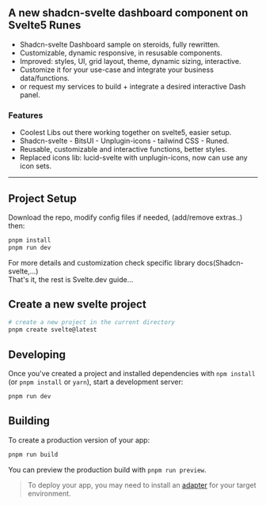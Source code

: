
## A new shadcn-svelte dashboard component on Svelte5 Runes  

- Shadcn-svelte Dashboard sample on steroids, fully rewritten.  
- Customizable, dynamic responsive, in resusable components.  
- Improved: styles, UI, grid layout, theme, dynamic sizing, interactive.  
- Customize it for your use-case and integrate your business data/functions.  
- or request my services to build + integrate a desired interactive Dash panel.  

### Features

- Coolest Libs out there working together on svelte5, easier setup.  
- Shadcn-svelte - BitsUI - Unplugin-icons - tailwind CSS - Runed.  
- Reusable, customizable and interactive functions, better styles.  
- Replaced icons lib: lucid-svelte with unplugin-icons, now can use any icon sets.  

---

## Project Setup

Download the repo, modify config files if needed, (add/remove extras..)
then:

```bash
pnpm install
pnpm run dev
```

For more details and customization check specific library docs(Shadcn-svelte,...)  
That's it, the rest is Svelte.dev guide...  

## Create a new svelte project

```bash
# create a new project in the current directory
pnpm create svelte@latest
```

## Developing

Once you've created a project and installed dependencies with `npm install` (or `pnpm install` or `yarn`), start a development server:

```bash
pnpm run dev
```

## Building

To create a production version of your app:

```bash
pnpm run build
```

You can preview the production build with `pnpm run preview`.

> To deploy your app, you may need to install an [adapter](https://kit.svelte.dev/docs/adapters) for your target environment.
